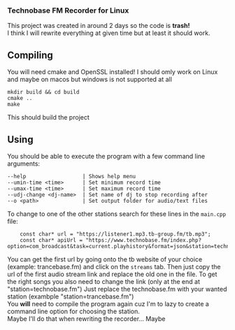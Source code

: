 ### Technobase FM Recorder for Linux
This project was created in around 2 days so the code is **trash!** <br>
I think I will rewrite everything at given time but at least it should work.

## Compiling
You will need cmake and OpenSSL installed!
I should omly work on Linux and maybe on macos but windows is not supported at all

    mkdir build && cd build
    cmake ..
    make

This should build the project

## Using
You should be able to execute the program with a few command line arguments:

    --help                 	| Shows help menu
    --umin-time <time>     	| Set minimum record time
    --umax-time <time>     	| Set maximum record time
    --udj-change <dj-name> 	| Set name of dj to stop recording after 
	--o	<path>				| Set output folder for audio/text files

To change to one of the other stations search for these lines in the `main.cpp` file:

        const char* url = "https://listener1.mp3.tb-group.fm/tb.mp3";
        const char* apiUrl = "https://www.technobase.fm/index.php?option=com_broadcast&task=current.playhistory&format=json&station=technobase.fm";

You can get the first url by going onto the tb website of your choice (example: trancebase.fm) and click on the `streams` tab. Then just copy the url of the first audio stream link and replace the old one in the file.
To get the right songs you also need to change the link (only at the end at "station=technobase.fm") Just replace the technobase.fm with your wanted station (exambple "station=trancebase.fm") <br>
You **will** need to compile the program again cuz I'm to lazy to create a command line option for choosing the station. <br>
Maybe I'll do that when rewriting the recorder... Maybe
